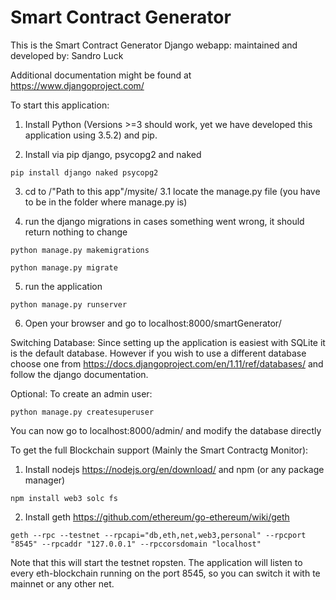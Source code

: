 # Smart Contract Generator
This is the Smart Contract Generator Django webapp:
maintained and developed by: Sandro Luck

Additional documentation might be found at https://www.djangoproject.com/

To start this application:
1. Install Python (Versions >=3 should work, yet we have developed this application using 3.5.2) and pip.

2. Install via pip django, psycopg2 and naked
```
pip install django naked psycopg2
```
3. cd to /"Path to this app"/mysite/
3.1 locate the manage.py file (you have to be in the folder where manage.py is)

4. run the django migrations in cases something went wrong, it should return nothing to change
```
python manage.py makemigrations
``` 
```
python manage.py migrate
```
5. run the application 
```
python manage.py runserver
```
6. Open your browser and go to localhost:8000/smartGenerator/

Switching Database:
Since setting up the application is easiest with SQLite it is the default database.
However if you wish to use a different database choose one from https://docs.djangoproject.com/en/1.11/ref/databases/ and follow the django documentation.

Optional:
To create an admin user: 
```
python manage.py createsuperuser
```
You can now go to localhost:8000/admin/ and modify the database directly

To get the full Blockchain support (Mainly the Smart Contractg Monitor):
1. Install nodejs https://nodejs.org/en/download/ and npm (or any package manager)
```
npm install web3 solc fs
```
2. Install geth https://github.com/ethereum/go-ethereum/wiki/geth
```
geth --rpc --testnet --rpcapi="db,eth,net,web3,personal" --rpcport "8545" --rpcaddr "127.0.0.1" --rpccorsdomain "localhost"
```
Note that this will start the testnet ropsten. 
The application will listen to every eth-blockchain running on the port 8545, so you can switch it with te mainnet or any other net.
